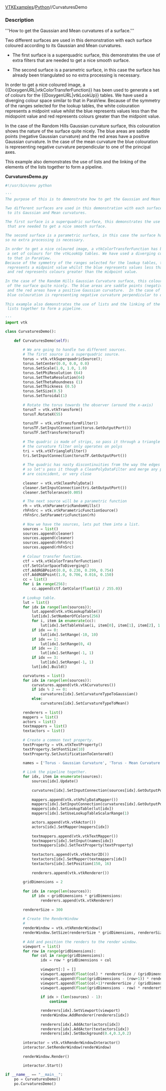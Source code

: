 [VTKExamples](/home/)/[Python](/Python)//CurvaturesDemo

### Description
'''How to get the Gaussian and Mean curvatures of a surface.'''

Two different surfaces are used in this demonstration with each surface coloured according to its Gaussian and Mean curvatures.

* The first surface is a superquadric surface, this demonstrates the use of extra filters that are needed to get a nice smooth surface.
 
* The second surface is a parametric surface, in this case the surface has already been triangulated so no extra processing is necessary.

In order to get a nice coloured image, a {{DoxygenURL|vtkColorTransferFunction}} has been used to generate a set of colours for the {{DoxygenURL|vtkLookUp}} tables. We have used a diverging colour space similar to that in ParaView.
Because of the symmetry of the ranges selected for the lookup tables, the white colouration represents a midpoint value whilst the blue represents values less than the midopoint value and red represents colours greater than the midpoint value.
  
In the case of the Random Hills Gaussian curvature surface, this colouration shows the nature of the surface quite nicely. The blue areas are saddle points (negative Gaussian curvature) and the red areas have a positive Gaussian curvature. In the case of the mean curvature the blue colouration is representing negative curvature perpendicular to one of the principal axes.
  
This example also demonstrates the use of lists and the linking of the elements of the lists together to form a pipeline. 

**CurvaturesDemo.py**
```python
#!/usr/bin/env python

'''
The purpose of this is to demonstrate how to get the Gaussian and Mean curvatures of a surface.

Two different surfaces are used in this demonstration with each surface coloured according
 to its Gaussian and Mean curvatures.

The first surface is a superquadric surface, this demonstrates the use of extra filters
 that are needed to get a nice smooth surface.
 
The second surface is a parametric surface, in this case the surface has already been triangulated
so no extra processing is necessary.

In order to get a nice coloured image, a vtkColorTransferFunction has been used to generate
 a set of colours for the vtkLookUp tables. We have used a diverging colour space similar 
 to that in ParaView.
Because of the symmetry of the ranges selected for the lookup tables, the white colouration
 represents a midpoint value whilst the blue represents values less than the midopoint value
 and red represents colours greater than the midpoint value.
  
In the case of the Random Hills Gaussian Curvature surface, this colouration shows the nature 
 of the surface quite nicely. The blue areas are saddle points (negative Gaussian curvature) 
 and the red areas have a positive Gaussian curvature.  In the case of the mean curvature the 
 blue colouration is representing negative curvature perpendicular to one of the principal axes.
  
This example also demonstrates the use of lists and the linking of the elements of the 
 lists together to form a pipeline. 
  
'''
import vtk

class CurvaturesDemo():
    
    def CurvaturesDemo(self):
        
        # We are going to handle two different sources.
        # The first source is a superquadric source.
        torus = vtk.vtkSuperquadricSource();
        torus.SetCenter(0.0, 0.0, 0.0)
        torus.SetScale(1.0, 1.0, 1.0)
        torus.SetPhiResolution (64)
        torus.SetThetaResolution(64)
        torus.SetThetaRoundness (1)
        torus.SetThickness (0.5)
        torus.SetSize(0.5)
        torus.SetToroidal(1) 
        
        # Rotate the torus towards the observer (around the x-axis)
        torusT = vtk.vtkTransform()
        torusT.RotateX(55)
        
        torusTF = vtk.vtkTransformFilter()
        torusTF.SetInputConnection(torus.GetOutputPort())
        torusTF.SetTransform(torusT)
              
        # The quadric is made of strips, so pass it through a triangle filter as
        # the curvature filter only operates on polys
        tri = vtk.vtkTriangleFilter()
        tri.SetInputConnection(torusTF.GetOutputPort())
         
        # The quadric has nasty discontinuities from the way the edges are generated
        # so let's pass it though a CleanPolyDataFilter and merge any points which
        # are coincident, or very close
        
        cleaner = vtk.vtkCleanPolyData()
        cleaner.SetInputConnection(tri.GetOutputPort())
        cleaner.SetTolerance(0.005)

        # The next source will be a parametric function
        rh = vtk.vtkParametricRandomHills()
        rhFnSrc = vtk.vtkParametricFunctionSource()
        rhFnSrc.SetParametricFunction(rh)
    
        # Now we have the sources, lets put them into a list.
        sources = list()
        sources.append(cleaner)
        sources.append(cleaner)
        sources.append(rhFnSrc)
        sources.append(rhFnSrc)
        
        # Colour transfer function.
        ctf = vtk.vtkColorTransferFunction()
        ctf.SetColorSpaceToDiverging()
        ctf.AddRGBPoint(0.0, 0.230, 0.299, 0.754)
        ctf.AddRGBPoint(1.0, 0.706, 0.016, 0.150)
        cc = list()
        for i in range(256):
            cc.append(ctf.GetColor(float(i) / 255.0)) 
                   
        # Lookup table.
        lut = list()
        for idx in range(len(sources)):
            lut.append(vtk.vtkLookupTable())
            lut[idx].SetNumberOfColors(256)
            for i, item in enumerate(cc):
                lut[idx].SetTableValue(i, item[0], item[1], item[2], 1.0)
            if idx == 0:
                lut[idx].SetRange(-10, 10)
            if idx == 1:
                lut[idx].SetRange(0, 4)
            if idx == 2:
                lut[idx].SetRange(-1, 1)
            if idx == 3:
                lut[idx].SetRange(-1, 1)
            lut[idx].Build()

        curvatures = list()        
        for idx in range(len(sources)):
            curvatures.append(vtk.vtkCurvatures())
            if idx % 2 == 0:
                curvatures[idx].SetCurvatureTypeToGaussian()
            else:
                curvatures[idx].SetCurvatureTypeToMean()
        
        renderers = list()
        mappers = list()
        actors = list()
        textmappers = list()
        textactors = list()
        
        # Create a common text property.
        textProperty = vtk.vtkTextProperty()
        textProperty.SetFontSize(10)
        textProperty.SetJustificationToCentered()
        
        names = ['Torus - Gaussian Curvature', 'Torus - Mean Curvature', 'Random Hills - Gaussian Curvature', 'Random Hills - Mean Curvature']

        # Link the pipeline together. 
        for idx, item in enumerate(sources):
            sources[idx].Update()
            
            curvatures[idx].SetInputConnection(sources[idx].GetOutputPort())
            
            mappers.append(vtk.vtkPolyDataMapper())
            mappers[idx].SetInputConnection(curvatures[idx].GetOutputPort())
            mappers[idx].SetLookupTable(lut[idx])
            mappers[idx].SetUseLookupTableScalarRange(1)

            actors.append(vtk.vtkActor())
            actors[idx].SetMapper(mappers[idx])
            
            textmappers.append(vtk.vtkTextMapper())
            textmappers[idx].SetInput(names[idx])
            textmappers[idx].SetTextProperty(textProperty)
            
            textactors.append(vtk.vtkActor2D())
            textactors[idx].SetMapper(textmappers[idx])
            textactors[idx].SetPosition(150, 16)
            
            renderers.append(vtk.vtkRenderer())
            
        gridDimensions = 2
        
        for idx in range(len(sources)):
            if idx < gridDimensions * gridDimensions:
                renderers.append(vtk.vtkRenderer)
        
        rendererSize = 300
        
        # Create the RenderWindow
        #
        renderWindow = vtk.vtkRenderWindow()
        renderWindow.SetSize(rendererSize * gridDimensions, rendererSize * gridDimensions)
        
        # Add and position the renders to the render window.
        viewport = list()
        for row in range(gridDimensions):
            for col in range(gridDimensions):
                idx = row * gridDimensions + col
                
                viewport[:] = []
                viewport.append(float(col) * rendererSize / (gridDimensions * rendererSize))
                viewport.append(float(gridDimensions - (row+1)) * rendererSize / (gridDimensions * rendererSize))
                viewport.append(float(col+1)*rendererSize / (gridDimensions * rendererSize))
                viewport.append(float(gridDimensions - row) * rendererSize / (gridDimensions * rendererSize))
                                
                if idx > (len(sources) - 1):
                    continue

                renderers[idx].SetViewport(viewport)
                renderWindow.AddRenderer(renderers[idx])
                
                renderers[idx].AddActor(actors[idx])
                renderers[idx].AddActor(textactors[idx])
                renderers[idx].SetBackground(0.4,0.3,0.2)
        
        interactor = vtk.vtkRenderWindowInteractor()
        interactor.SetRenderWindow(renderWindow)
        
        renderWindow.Render()

        interactor.Start()
    
if __name__ == "__main__":
    po = CurvaturesDemo()
    po.CurvaturesDemo()
```

